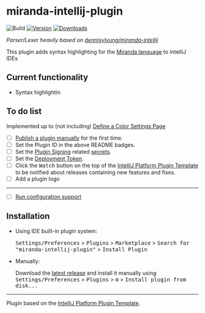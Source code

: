 # miranda-intellij-plugin

![Build](https://github.com/adnathanail/miranda-intellij-plugin/workflows/Build/badge.svg)
[![Version](https://img.shields.io/jetbrains/plugin/v/PLUGIN_ID.svg)](https://plugins.jetbrains.com/plugin/PLUGIN_ID)
[![Downloads](https://img.shields.io/jetbrains/plugin/d/PLUGIN_ID.svg)](https://plugins.jetbrains.com/plugin/PLUGIN_ID)

_Parser/Lexer heavily based on [dennisylyung/miranda-intellij](https://github.com/dennisylyung/miranda-intellij)_

<!-- Plugin description -->
This plugin adds syntax highlighting for the [Miranda language](https://www.cs.kent.ac.uk/people/staff/dat/miranda/) to IntelliJ IDEs
<!-- Plugin description end -->

## Current functionality

- Syntax highlightin

## To do list

Implemented up to (not including) [Define a Color Settings Page](https://plugins.jetbrains.com/docs/intellij/syntax-highlighter-and-color-settings-page.html#define-a-color-settings-page)

- [ ] [Publish a plugin manually](https://plugins.jetbrains.com/docs/intellij/publishing-plugin.html?from=IJPluginTemplate) for the first time.
- [ ] Set the Plugin ID in the above README badges.
- [ ] Set the [Plugin Signing](https://plugins.jetbrains.com/docs/intellij/plugin-signing.html?from=IJPluginTemplate) related [secrets](https://github.com/JetBrains/intellij-platform-plugin-template#environment-variables).
- [ ] Set the [Deployment Token](https://plugins.jetbrains.com/docs/marketplace/plugin-upload.html?from=IJPluginTemplate).
- [ ] Click the <kbd>Watch</kbd> button on the top of the [IntelliJ Platform Plugin Template][template] to be notified about releases containing new features and fixes.
- [ ] Add a plugin logo

---

- [ ] [Run configuration support](https://plugins.jetbrains.com/docs/intellij/run-configurations.html?from=jetbrains.org#implement-a-run-configuration)

## Installation

- Using IDE built-in plugin system:
  
  <kbd>Settings/Preferences</kbd> > <kbd>Plugins</kbd> > <kbd>Marketplace</kbd> > <kbd>Search for "miranda-intellij-plugin"</kbd> >
  <kbd>Install Plugin</kbd>
  
- Manually:

  Download the [latest release](https://github.com/adnathanail/miranda-intellij-plugin/releases/latest) and install it manually using
  <kbd>Settings/Preferences</kbd> > <kbd>Plugins</kbd> > <kbd>⚙️</kbd> > <kbd>Install plugin from disk...</kbd>


---
Plugin based on the [IntelliJ Platform Plugin Template][template].

[template]: https://github.com/JetBrains/intellij-platform-plugin-template

